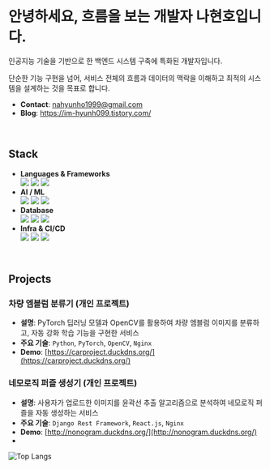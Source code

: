 # 안녕하세요, 흐름을 보는 개발자 나현호입니다.

인공지능 기술을 기반으로 한 백엔드 시스템 구축에 특화된 개발자입니다. 

단순한 기능 구현을 넘어, 서비스 전체의 흐름과 데이터의 맥락을 이해하고 최적의 시스템을 설계하는 것을 목표로 합니다.

-  **Contact**: nahyunho1999@gmail.com
-  **Blog**: https://im-hyunh099.tistory.com/

<br>

## Stack

* **Languages & Frameworks**
    <br>
    <img src="https://img.shields.io/badge/Python-3776AB?style=for-the-badge&logo=python&logoColor=white">
    <img src="https://img.shields.io/badge/Django-092E20?style=for-the-badge&logo=django&logoColor=white">
    <img src="https://img.shields.io/badge/Django REST Framework-A30000?style=for-the-badge&logo=django&logoColor=white">
* **AI / ML**
    <br>
    <img src="https://img.shields.io/badge/PyTorch-EE4C2C?style=for-the-badge&logo=pytorch&logoColor=white">
    <img src="https://img.shields.io/badge/TensorFlow-FF6F00?style=for-the-badge&logo=tensorflow&logoColor=white">
    <img src="https://img.shields.io/badge/LangChain-FFFFFF?style=for-the-badge&logo=langchain&logoColor=black">
* **Database**
    <br>
    <img src="https://img.shields.io/badge/MySQL-4479A1?style=for-the-badge&logo=mysql&logoColor=white">
    <img src="https://img.shields.io/badge/MariaDB-003545?style=for-the-badge&logo=mariadb&logoColor=white">
    <img src="https://img.shields.io/badge/PostgreSQL-4169E1?style=for-the-badge&logo=postgresql&logoColor=white">
* **Infra & CI/CD**
    <br>
    <img src="https://img.shields.io/badge/Amazon AWS-232F3E?style=for-the-badge&logo=amazonaws&logoColor=white">
    <img src="https://img.shields.io/badge/Nginx-009639?style=for-the-badge&logo=nginx&logoColor=white">
    <img src="https://img.shields.io/badge/GitHub Actions-2088FF?style=for-the-badge&logo=githubactions&logoColor=white">

<br>

## Projects

### 차량 엠블럼 분류기 (개인 프로젝트)
- **설명**: PyTorch 딥러닝 모델과 OpenCV를 활용하여 차량 엠블럼 이미지를 분류하고, 자동 강화 학습 기능을 구현한 서비스 
- **주요 기술**: `Python`, `PyTorch`, `OpenCV`, `Nginx` 
- **Demo**: [https://carproject.duckdns.org/](https://carproject.duckdns.org/) 

### 네모로직 퍼즐 생성기 (개인 프로젝트)
- **설명**: 사용자가 업로드한 이미지를 윤곽선 추출 알고리즘으로 분석하여 네모로직 퍼즐을 자동 생성하는 서비스 
- **주요 기술**: `Django Rest Framework`, `React.js`, `Nginx` 
- **Demo**: [http://nonogram.duckdns.org/](http://nonogram.duckdns.org/) 
- 
<div align=center>
</div>


![Top Langs](https://github-readme-stats.vercel.app/api/top-langs/?username=imhyunho99&layout=compact&title_color=white)
